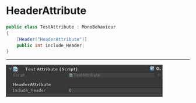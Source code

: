 HeaderAttribute
===============

```C#
public class TestAttribute : MonoBehaviour
{
    [Header("HeaderAttribute")]
    public int include_Header;
}
```

---

![HeaderAttribute_1](/Unity/Image/HeaderAttribute_1.PNG)
